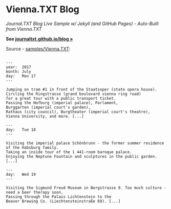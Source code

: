 # Vienna.TXT Blog 

_Journal.TXT Blog Live Sample w/ Jekyll (and GitHub Pages) - Auto-Built from Vienna.TXT_

**See [journaltxt.github.io/blog »](https://journaltxt.github.io/blog)**



Source - [samples/Vienna.TXT](https://github.com/journaltxt/journaltxt.github.io/blob/master/samples/Vienna.txt):

``` text

---
year:  2017
month: July
day:   Mon 17
---

Jumping on tram #1 in front of the Staatsoper (state opera house). 
Circling the Ringstrasse (grand boulevard vienna ring road) 
for a great tour with a public transport ticket.
Passing the Hofburg (imperial palace), Parlament, 
Burggarten (imperial court's garden), 
Rathaus (city council), Burgtheater (imperial court's theatre),
Vienna University, and more. [...]

---
day:   Tue 18
---

Visiting the imperial palace Schönbrunn - the former summer residence
of the Habsburg family.
Taking an inside tour of the 1 441-room baroque palace.
Enjoying the Neptune Fountain and sculptures in the public garden. [...]

---
day:   Wed 19
---

Visiting the Sigmund Freud Museum in Bergstrasse 9. Too much culture - 
need a beer therapy soon.
Passing through the Palais Lichtenstein to the
Beaver Brewing Co. (Liechtensteinstraße 69). [...]
```
